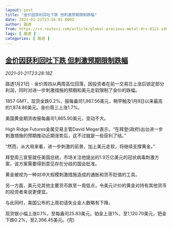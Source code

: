 ```yaml
---
layout: post
title: "金价因获利回吐下跌 但刺激预期限制跌幅"
date: 2021-01-21T23:56:02.000Z
author: 路透
from: https://cn.reuters.com/article/global-precious-metal-drv-0121-idCNKBS29Q34L
tags: [ 路透 ]
categories: [ 路透 ]
---
```

<!--1611273362000-->
[金价因获利回吐下跌 但刺激预期限制跌幅](https://cn.reuters.com/article/global-precious-metal-drv-0121-idCNKBS29Q34L)
------

<div>
<div><i>2021-01-21T23:28:18Z</i></div><p>路透1月21日 - 金价周四从两周高位回落，因投资者在前一交易日上涨后锁定部分利润，同时对进一步刺激措施的预期和美元走软限制了金价的跌幅。</p><p>1857 GMT，现货金跌0.2%，报每盎司1,867.56美元，稍早触及1月8日以来最高的1,874.86美元。金价周三上涨1.7%。</p><p>美国黄金期货收报每盎司1,865.90美元，变动不大。</p><p>High Ridge Futures金属交易主管David Meger表示，“在拜登(政府)出台进一步刺激措施的预期推动近期涨势后，这不过就是一些获利了结。”</p><p>“然而，从大局来看，进一步刺激的前景，加上美元走软，将继续支撑黄金。”</p><p>拜登周三宣誓就任美国总统，市场关注他提出的1.9万亿美元的冠状病毒刺激方案，该方案需要得到意见存在分歧的国会批准。</p><p>黄金被视为一种对冲大规模刺激措施造成的通胀和货币贬值的工具。</p><p>另一方面，美元兑其他主要货币跌至一周低点，令美元计价的黄金对持有其他货币的投资者来说更便宜。</p><p>与此同时，美国公布的上周初请失业金人数略有下降。</p><p>现货银小幅上涨0.1%，至每盎司25.83美元。铂金上涨1%，至1,120.70美元，钯金下跌0.2%，至2,366.45美元。(完)</p>
</div>
